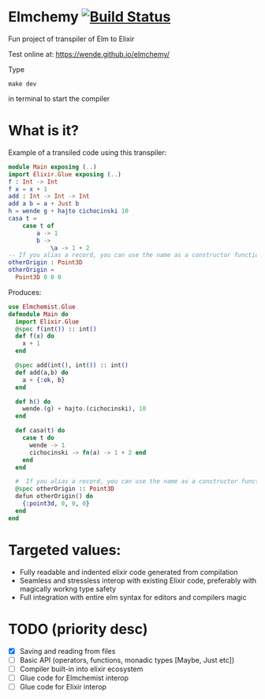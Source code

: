 # Elmchemy [![Build Status](https://travis-ci.org/wende/elmchemy.svg?branch=master)](https://travis-ci.org/wende/elmchemy)
Fun project of transpiler of Elm to Elixir

Test online at:
https://wende.github.io/elmchemy/

Type
```
make dev
```
in terminal to start the compiler

# What is it?
Example of a transiled code using this transpiler:
```elm
module Main exposing (..)
import Elixir.Glue exposing (..)
f : Int -> Int
f x = x + 1
add : Int -> Int -> Int
add a b = a + Just b
h = wende g + hajto cichocinski 10
casa t =
    case t of
        a -> 1
        b ->
            \a -> 1 + 2
-- If you alias a record, you can use the name as a constructor function.
otherOrigin : Point3D
otherOrigin =
  Point3D 0 0 0
```
Produces:
```elixir
use Elmchemist.Glue
defmodule Main do
  import Elixir.Glue
  @spec f(int()) :: int()
  def f(x) do
    x + 1
  end

  @spec add(int(), int()) :: int()
  def add(a,b) do
    a + {:ok, b}
  end

  def h() do
    wende.(g) + hajto.(cichocinski), 10
  end

  def casa(t) do
    case t do
      wende -> 1
      cichocinski -> fn(a) -> 1 + 2 end
    end
  end

  #  If you alias a record, you can use the name as a constructor function.
  @spec otherOrigin :: Point3D
  defun otherOrigin() do
    {:point3d, 0, 0, 0}
  end
end
```

# Targeted values:
- Fully readable and indented elixir code generated from compilation
- Seamless and stressless interop with existing Elixir code, preferably with magically workng type safety
- Full integration with entire elm syntax for editors and compilers magic

# TODO (priority desc)
- [X] Saving and reading from files
- [ ] Basic API (operators, functions, monadic types [Maybe, Just etc])
- [ ] Compiler built-in into elixir ecosystem
- [ ] Glue code for Elmchemist interop
- [ ] Glue code for Elixir interop
